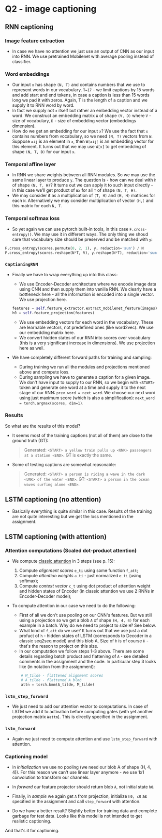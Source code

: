 # Q2 - image captioning

## RNN captioning

### Image feature extraction

- In case we have no attention we just use an output of CNN as our input into RNN. We use pretrained Mobilenet with average pooling instead of classifier. 

### Word embeddings

- Our input `x` has shape `(N, T)` and contains numbers that we use to represent words in our vocabulary. `T=17` - we limit captions by 15 words and add start and end tokens, in case a caption is less than 15 words long we pad it with zeros. Again, T is the length of a caption and we supply it to RNN word by word.  
- In fact we supply not `x` itself but rather an embedding vector instead of a word. We construct an embedding matrix `W` of shape `(V, D)` where `V` - size of vocabulary, `D` - size of embedding vector (embeddings dimension). 
- How do we get an embedding for our input `x`? We use the fact that `x` contains numbers from vocabulary, so we need `(N, T)` vectors from `W`. Suppose `xij` is an element in `x`, then `W[xij]` is an embedding vector for this element. It turns out that we may use `W[x]` to get embedding of shape `(N, T, D)` for our input `x`.

### Temporal affine layer

- In RNN  we share weights between all RNN modules. So we may use the same linear layer to produce `y`. The question is - how can we deal with `h` of shape `(N, T, H)`? It turns out we can apply it to such input directly - in this case we'll get product of `Wx` for all `T` of shape `(N, T, H)`. 
- We may consider it as a multiplication of `(T, H)` and `(H, H)` matrices for each `N`. Alternatively we may consider multiplication of vector `(H,)` and this matrix for each `N, T`.

### Temporal softmax loss

- So yet again we can use pytorch built-in tools, in this case `F.cross-entropy()`. We may use it in different ways. The only thing we shoud care that vocabulary size should be preserved and be matched with `y`:

```python
F.cross_entropy(scores.permute(0, 2, 1), y, reduction='sum') / N
F.cross_entropy(scores.reshape(N*T, V), y.reshape(N*T), reduction='sum') / N
```

### `CaptioningRNN`

- Finally we have to wrap everything up into this class:
	- We use Encoder-Decoder architecture where we encode image data using CNN and then supply them into vanilla RNN. We clearly have a bottleneck here - all the information is encoded into a single vector. We use projection here.

	```python
	features = self.feature_extractor.extract_mobilenet_feature(images)
	h0 = self.feature_projection(features)
	```

	- We use embedding vectors for each word in the vocabulary. These are learnable vectors, not predefined ones (like word2vec). We use our embedding matrix here.
	- We convert hidden states of our RNN into scores over vocabulary (this is a very significant increase in dimensions). We use projection here as well.

- We have completely different forward paths for training and sampling:
	- During training we run all the modules and projections mentioned above and compute loss. 
	- During sampling we have to generate a caption for a given image. We don't have input to supply to our RNN, so we begin with `<START>` token and generate one word at a time and supply it to the next stage of our RNN: `prev_word = next_word`. We choose our next word using just maximum score (which is also a simplification): `next_word = torch.argmax(scores, dim=1)`.

### Results

So what are the results of this model? 

- It seems most of the training captions (not all of them) are close to the ground truth (GT):
	
	> Generated: `<START> a yellow train pulls up <UNK> passengers at a station <END>`. GT is exactly the same.

- Some of testing captions are somewhat reasonable:

	> Generated: `<START> a person is riding a wave in the dark <UNK> of the water <END>`. GT: `<START> a person in the ocean waves surfing alone <END>`.

## LSTM captioning (no attention)

- Basically everything is quite similar in this case. Results of the training are not quite interesting but we get the loss mentioned in the assignment.

## LSTM captioning (with attention)

### Attention computations (Scaled dot-product attention)

- We compute [classic attention](https://web.eecs.umich.edu/~justincj/slides/eecs498/498_FA2019_lecture13.pdf) in 3 steps (see p. 15): 
	1) Compute *alignment scores* `e_ti` using some function `f_att`;
	2) Compute *attention weights* `a_ti` - just normalized `e_ti` (using softmax);
	3) Compute *context vector* `c_t` using dot product of attention weight and hidden states of Encoder (in classic attention we use 2 RNNs in Encoder-Decoder model);

- To compute attention in our case we need to do the following:
	- First of all we don't use pooling on our CNN's features. But we still using a projection so we get a blob `A` of shape `(H, 4, 4)` for each example in a batch. Why do we need to project to size `H`? See below.
	- What kind of `f_att` do we use? It turns out that we use just a dot profuct of `h` - hidden states of LSTM (corresponds to Decoder in a classic seq2seq model) and this blob A. Size of `h` is of course `H` - that's the reason to project on this size.
	- In our computation we follow steps 1-3 above. There are some details regarding batch product and flattening of `A` - see detailed comments in the assignment and the code. In particular step 3 looks like (in notation from the assignment):

	```python
		# M_tilde - flattened alignment scores
		# A_tilde - flattened A blob
		attn = torch.bmm(A_tilde, M_tilde)
	```

### `lstm_step_forward`

- We just need to add our attention vector to computations. In case of LSTM we add it to activation before computing gates (with yet another projection matrix `Wattn`). This is directly specified in the assignment. 

### `lstm_forward`

- Again we just need to compute attention and use `lstm_step_forward` with attention.

### Captioning model

- In *initialization* we use no pooling (we need our blob A of shape (H, 4, 4)). For this reason we can't use linear layer anymore - we use 1x1 convolution to transform our channels.

- In *forward* our feature projector should return blob `A`, not initial state `h0`.

- Finally, in *sample* we again get `A` from projection, initialize `h0, c0` as specified in the assignment and call `step_forward` with attention.

- Do we have a better result? Slightly better for training data and complete garbage for test data. Looks like this model is not intended to get realistic captioning.

And that's it for captioning.